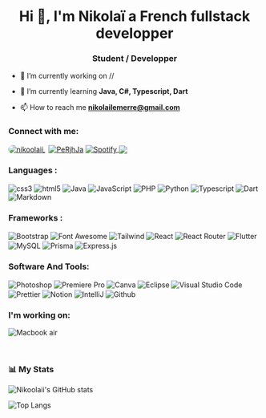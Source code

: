 <h1 align="center">Hi 👋, I'm Nikolaï a French fullstack developper</h1>
<h3 align="center">Student / Developper</h3>

- 🔭 I’m currently working on //

- 🌱 I’m currently learning **Java, C#, Typescript, Dart**

- 📫 How to reach me **nikolailemerre@gmail.com**

<h3 align="left">Connect with me:</h3>
<p align="left">
<a href="https://twitter.com/nikoolaii_" target="blank"><img align="center" src="https://img.shields.io/badge/Twitter-1DA1F2?style=for-the-badge&logo=twitter&logoColor=white" alt="nikoolaii_" style="border-radius:30px"/></a>
<a href="https://discord.gg/PeRjhJa" target="blank"><img align="center" src="https://img.shields.io/badge/Discord-7289DA?style=for-the-badge&logo=discord&logoColor=white" alt="PeRjhJa" /></a>
<a href="https://open.spotify.com/user/flammefroder" target="blank"><img align="center" src="https://img.shields.io/badge/Spotify-1ED760?&style=for-the-badge&logo=spotify&logoColor=white" alt="Spotify" /> </a>
<a href="https://www.linkedin.com/in/nikola%C3%AF-lemerre-bb1a18215/" target="_blank"><img align="center" src="https://img.shields.io/badge/LinkedIn-0077B5?style=for-the-badge&logo=linkedin&logoColor=white" /></a>
</p>

<h3 align="left">Languages :</h3>
<p align = "left">
<img align = "center" src="https://img.shields.io/badge/CSS-239120?&style=for-the-badge&logo=css3&logoColor=white" alt="css3" /> <img align = "center" src="https://img.shields.io/badge/HTML-239120?style=for-the-badge&logo=html5&logoColor=white" alt="html5" /> <img align = "center" src="https://img.shields.io/badge/Java-ED8B00?style=for-the-badge&logo=openjdk&logoColor=white" alt="Java" /> <img align = "center" src="https://img.shields.io/badge/JavaScript-323330?style=for-the-badge&logo=javascript&logoColor=F7DF1E" alt="JavaScript" /> <img align = "center" src="https://img.shields.io/badge/PHP-777BB4?style=for-the-badge&logo=php&logoColor=white" alt="PHP" /> <img align = "center" src="https://img.shields.io/badge/Python-3776AB?style=for-the-badge&logo=python&logoColor=white" alt="Python"/> <img align = "center" src="https://img.shields.io/badge/TypeScript-007ACC?style=for-the-badge&logo=typescript&logoColor=white" alt="Typescript"/> <img align = "center" src="https://img.shields.io/badge/Dart-0175C2?style=for-the-badge&logo=dart&logoColor=white" alt="Dart" /> <img align = "center" src="https://img.shields.io/badge/Markdown-000000?style=for-the-badge&logo=markdown&logoColor=white" alt="Markdown" /></p>

<h3 align="left">Frameworks :</h3>
<p align = "left">
<img align = "center" src="https://img.shields.io/badge/Bootstrap-563D7C?style=for-the-badge&logo=bootstrap&logoColor=white" alt="Bootstrap" /> <img align = "center" src="https://img.shields.io/badge/Font_Awesome-339AF0?style=for-the-badge&logo=fontawesome&logoColor=white" alt="Font Awesome" /> <img align = "center" src = "https://img.shields.io/badge/Tailwind_CSS-38B2AC?style=for-the-badge&logo=tailwind-css&logoColor=white" alt = "Tailwind" /> <img align = "center" src="https://img.shields.io/badge/React-20232A?style=for-the-badge&logo=react&logoColor=61DAFB" alt = "React" /> <img align="center" src="https://img.shields.io/badge/React_Router-CA4245?style=for-the-badge&logo=react-router&logoColor=white" alt="React Router" /> <img align="center" src="https://img.shields.io/badge/Flutter-02569B?style=for-the-badge&logo=flutter&logoColor=white" alt = "Flutter" /> <img align="center" src="https://img.shields.io/badge/MySQL-005C84?style=for-the-badge&logo=mysql&logoColor=white" alt = "MySQL" /> <img align="center" src="https://img.shields.io/badge/Prisma-3982CE?style=for-the-badge&logo=Prisma&logoColor=white" alt="Prisma" /> <img align="center" src="https://img.shields.io/badge/Express.js-404D59?style=for-the-badge" alt="Express.js" />

</p>

<h3 align="left">Software And Tools:</h3>
<p align = "left">
<img align = "center" src="https://img.shields.io/badge/Adobe%20Photoshop-31A8FF?style=for-the-badge&logo=Adobe%20Photoshop&logoColor=black" alt="Photoshop" /> <img align = "center" src="https://img.shields.io/badge/Adobe%20Premiere%20Pro-9999FF?style=for-the-badge&logo=Adobe%20Premiere%20Pro&logoColor=white" alt="Premiere Pro" /> <img align = "center" src="https://img.shields.io/badge/Canva-%2300C4CC.svg?&style=for-the-badge&logo=Canva&logoColor=white" alt="Canva" /> <img align = "center" src="https://img.shields.io/badge/Eclipse-2C2255?style=for-the-badge&logo=eclipse&logoColor=white" alt="Eclipse" /> <img align = "center" src="https://img.shields.io/badge/Visual_Studio_Code-0078D4?style=for-the-badge&logo=visual%20studio%20code&logoColor=white" alt="Visual Studio Code" /> <img align = "center" src="https://img.shields.io/badge/prettier-1A2C34?style=for-the-badge&logo=prettier&logoColor=F7BA3E" alt="Prettier" /> <img align = "center" src="https://img.shields.io/badge/Notion-000000?style=for-the-badge&logo=notion&logoColor=white" alt="Notion" /> <img align ="center" src="https://img.shields.io/badge/IntelliJ_IDEA-000000.svg?style=for-the-badge&logo=intellij-idea&logoColor=white" alt="IntelliJ"/> <img align ="center" src="https://img.shields.io/badge/GitHub-100000?style=for-the-badge&logo=github&logoColor=white" alt="Github" />
</p>

<h3 align="left">I'm working on:</h3>
<p align = "left">
  <img align="center" src="https://img.shields.io/badge/Apple-MacBook_Air_M2_2022-999999?style=for-the-badge&logo=apple&logoColor=white" alt="Macbook air" />
</p>

<br />

### 📊 My Stats

![Nikoolaii's GitHub stats](https://github-readme-stats.vercel.app/api?username=Nikoolaii&count_private=true&show_icons=true&theme=vue-dark&custom_title=My%20Stats&include_all_commits=true)

![Top Langs](https://github-readme-stats.vercel.app/api/top-langs/?username=Nikoolaii&layout=compact&theme=vue-dark&custom_title=My%20Top%20Languages&card_width=450&langs_count=6)
